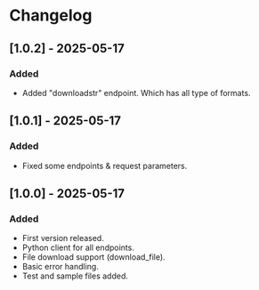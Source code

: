 # Changelog


## [1.0.2] - 2025-05-17
### Added
- Added "downloadstr" endpoint. Which has all type of formats.



## [1.0.1] - 2025-05-17
### Added
- Fixed some endpoints & request parameters.




## [1.0.0] - 2025-05-17
### Added
- First version released.
- Python client for all endpoints.
- File download support (download_file).
- Basic error handling.
- Test and sample files added.